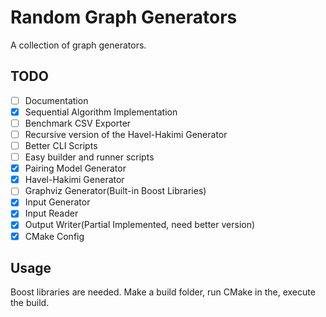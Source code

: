 # Random Graph Generators

A collection of graph generators.

## TODO

- [ ] Documentation
- [x] Sequential Algorithm Implementation
- [ ] Benchmark CSV Exporter
- [ ] Recursive version of the Havel-Hakimi Generator
- [ ] Better CLI Scripts
- [ ] Easy builder and runner scripts
- [x] Pairing Model Generator
- [x] Havel-Hakimi Generator
- [ ] Graphviz Generator(Built-in Boost Libraries)
- [x] Input Generator
- [x] Input Reader
- [x] Output Writer(Partial Implemented, need better version)
- [x] CMake Config

## Usage

Boost libraries are needed. Make a build folder, run CMake in the, execute the build.